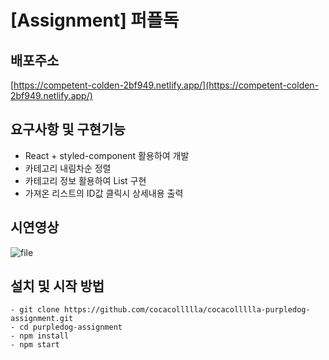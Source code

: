 
# [Assignment] 퍼플독


## 배포주소

[https://competent-colden-2bf949.netlify.app/](https://competent-colden-2bf949.netlify.app/)

## 요구사항 및 구현기능

- React + styled-component 활용하여 개발
- 카테고리 내림차순 정렬
- 카테고리 정보 활용하여 List 구현
- 가져온 리스트의 ID값 클릭시 상세내용 출력


## 시연영상

![file](https://user-images.githubusercontent.com/86454345/144250168-cd8d39c4-47f3-4355-9a4c-76707766a1ea.gif)

## 설치 및 시작 방법

```
- git clone https://github.com/cocacollllla/cocacollllla-purpledog-assignment.git
- cd purpledog-assignment
- npm install
- npm start
```
    
    
